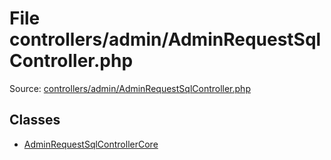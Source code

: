 File controllers/admin/AdminRequestSqlController.php
=========

Source: [controllers/admin/AdminRequestSqlController.php](https://github.com/PrestaShop/PrestaShop/blob/1.5.3.1/controllers/admin/AdminRequestSqlController.php)


Classes
-------

* [AdminRequestSqlControllerCore](class.AdminRequestSqlControllerCore.md)


